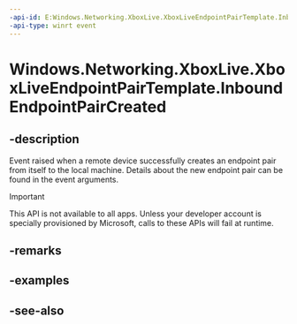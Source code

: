 ```yaml
---
-api-id: E:Windows.Networking.XboxLive.XboxLiveEndpointPairTemplate.InboundEndpointPairCreated
-api-type: winrt event
---
```


<!-- Event syntax
public event Windows.Foundation.TypedEventHandler InboundEndpointPairCreated<Windows.Networking.XboxLive.XboxLiveEndpointPairTemplate,  Windows.Networking.XboxLive.XboxLiveInboundEndpointPairCreatedEventArgs>
-->

# Windows.Networking.XboxLive.XboxLiveEndpointPairTemplate.InboundEndpointPairCreated

## -description

Event raised when a remote device successfully creates an endpoint pair from itself to the local machine. Details about the new endpoint pair can be found in the event arguments.

> [!IMPORTANT]
> This API is not available to all apps. Unless your developer account is specially provisioned by Microsoft, calls to these APIs will fail at runtime.

## -remarks

## -examples

## -see-also

